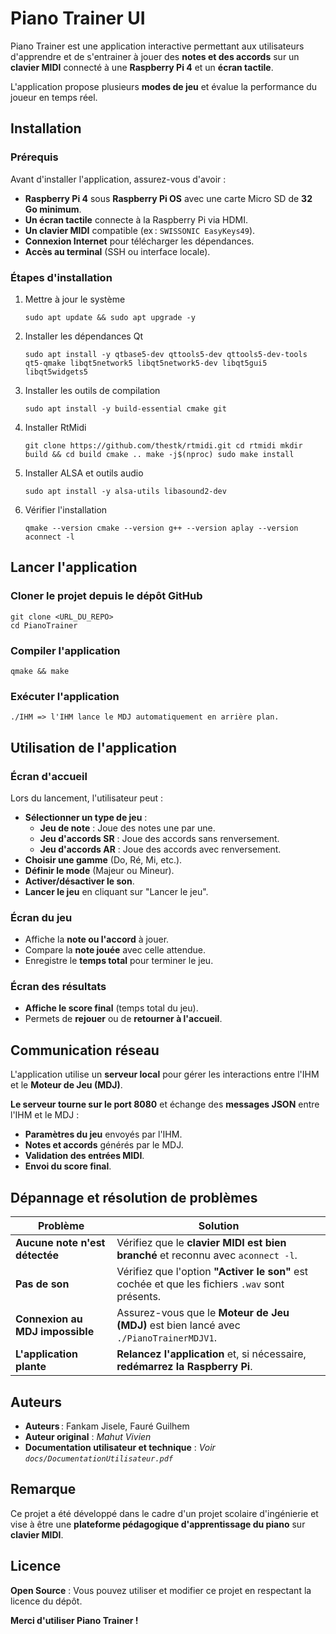 # Piano Trainer UI

Piano Trainer est une application interactive permettant aux utilisateurs
d'apprendre et de s'entrainer à jouer des **notes et des accords** sur un
**clavier MIDI** connecté à une **Raspberry Pi 4** et un **écran tactile**.

L'application propose plusieurs **modes de jeu** et évalue la performance du
joueur en temps réel.

## Installation

### Prérequis

Avant d'installer l'application, assurez-vous d'avoir :

- **Raspberry Pi 4** sous **Raspberry Pi OS** avec une carte Micro SD de **32 Go
  minimum**.
- **Un écran tactile** connecte à la Raspberry Pi via HDMI.
- **Un clavier MIDI** compatible (ex : `SWISSONIC EasyKeys49`).
- **Connexion Internet** pour télécharger les dépendances.
- **Accès au terminal** (SSH ou interface locale).

### Étapes d'installation

1. Mettre à jour le système

   `sudo apt update && sudo apt upgrade -y`

2. Installer les dépendances Qt

   `sudo apt install -y qtbase5-dev qttools5-dev qttools5-dev-tools qt5-qmake libqt5network5 libqt5network5-dev libqt5gui5 libqt5widgets5`

3. Installer les outils de compilation

   `sudo apt install -y build-essential cmake git`

4. Installer RtMidi

   `git clone https://github.com/thestk/rtmidi.git cd rtmidi mkdir build && cd build cmake .. make -j$(nproc) sudo make install`

5. Installer ALSA et outils audio

   `sudo apt install -y alsa-utils libasound2-dev`

6. Vérifier l'installation

   `qmake --version cmake --version g++ --version aplay --version aconnect -l`

## Lancer l'application

### Cloner le projet depuis le dépôt GitHub

    git clone <URL_DU_REPO>
    cd PianoTrainer

### Compiler l'application

    qmake && make

### Exécuter l'application

    ./IHM => l'IHM lance le MDJ automatiquement en arrière plan.

## Utilisation de l'application

### Écran d'accueil

Lors du lancement, l'utilisateur peut :

- **Sélectionner un type de jeu** :
  - **Jeu de note** : Joue des notes une par une.
  - **Jeu d'accords SR** : Joue des accords sans renversement.
  - **Jeu d'accords AR** : Joue des accords avec renversement.
- **Choisir une gamme** (Do, Ré, Mi, etc.).
- **Définir le mode** (Majeur ou Mineur).
- **Activer/désactiver le son**.
- **Lancer le jeu** en cliquant sur "Lancer le jeu".

### Écran du jeu

- Affiche la **note ou l'accord** à jouer.
- Compare la **note jouée** avec celle attendue.
- Enregistre le **temps total** pour terminer le jeu.

### Écran des résultats

- **Affiche le score final** (temps total du jeu).
- Permets de **rejouer** ou de **retourner à l'accueil**.

## Communication réseau

L'application utilise un **serveur local** pour gérer les interactions entre
l'IHM et le **Moteur de Jeu (MDJ)**.

**Le serveur tourne sur le port 8080** et échange des **messages JSON** entre
l'IHM et le MDJ :

- **Paramètres du jeu** envoyés par l'IHM.
- **Notes et accords** générés par le MDJ.
- **Validation des entrées MIDI**.
- **Envoi du score final**.

## Dépannage et résolution de problèmes

| **Problème**                    | **Solution**                                                                                    |
| ------------------------------- | ----------------------------------------------------------------------------------------------- |
| **Aucune note n'est détectée**  | Vérifiez que le **clavier MIDI est bien branché** et reconnu avec `aconnect -l`.                |
| **Pas de son**                  | Vérifiez que l'option **"Activer le son"** est cochée et que les fichiers `.wav` sont présents. |
| **Connexion au MDJ impossible** | Assurez-vous que le **Moteur de Jeu (MDJ)** est bien lancé avec `./PianoTrainerMDJV1`.          |
| **L'application plante**        | **Relancez l'application** et, si nécessaire, **redémarrez la Raspberry Pi**.                   |

## Auteurs

- **Auteurs** : Fankam Jisele, Fauré Guilhem
- **Auteur original** : _Mahut Vivien_
- **Documentation utilisateur et technique** : _Voir
  `docs/DocumentationUtilisateur.pdf`_

## Remarque

Ce projet a été développé dans le cadre d'un projet scolaire d'ingénierie et
vise à être une **plateforme pédagogique d'apprentissage du piano** sur
**clavier MIDI**.

## Licence

**Open Source** : Vous pouvez utiliser et modifier ce projet en respectant la
licence du dépôt.

**Merci d'utiliser Piano Trainer !**
